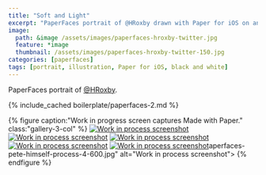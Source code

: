 ```yaml
---
title: "Soft and Light"
excerpt: "PaperFaces portrait of @HRoxby drawn with Paper for iOS on an iPad."
image: 
  path: &image /assets/images/paperfaces-hroxby-twitter.jpg 
  feature: *image
  thumbnail: /assets/images/paperfaces-hroxby-twitter-150.jpg
categories: [paperfaces]
tags: [portrait, illustration, Paper for iOS, black and white]
---
```


PaperFaces portrait of [@HRoxby](https://twitter.com/HRoxby).

{% include_cached boilerplate/paperfaces-2.md %}

{% figure caption:"Work in progress screen captures Made with Paper." class:"gallery-3-col" %}
[![Work in process screenshot](/assets/images/paperfaces-hroxby-process-1-600.jpg)](/assets/images/paperfaces-hroxby-process-1-lg.jpg) [![Work in process screenshot](/assets/images/paperfaces-hroxby-process-2-600.jpg)](/assets/images/paperfaces-hroxby-process-2-lg.jpg) [![Work in process screenshot](/assets/images/paperfaces-hroxby-process-3-600.jpg)](/assets/images/paperfaces-hroxby-process-3-lg.jpg) [![Work in process screenshot](/assets/images/paperfaces-hroxby-process-4-600.jpg)](/assets/images/paperfaces-hroxby-process-4-lg.jpg) [![Work in process screenshot](/assets/images/paperfaces-hroxby-process-5-600.jpg)](/assets/images/paperfaces-hroxby-process-5-lg.jpg)aperfaces-pete-himself-process-4-600.jpg" alt="Work in process screenshot">
{% endfigure %}
